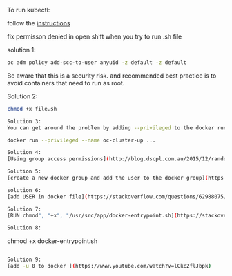 To run kubectl:

follow the [instructions](https://minikube.sigs.k8s.io/docs/start/)


fix permisson denied in open shift when you try to run .sh file

solution 1:
```bash
oc adm policy add-scc-to-user anyuid -z default -z default
```
Be aware that this is a security risk. and recommended best practice is to avoid containers that need to run as root.

Solution 2:
```bash
chmod +x file.sh

Solution 3:
You can get around the problem by adding --privileged to the docker run call, e.g.

docker run --privileged --name oc-cluster-up ...

Solution 4:
[Using group access permissions](http://blog.dscpl.com.au/2015/12/random-user-ids-when-running-docker.html)

Solution 5:
[create a new docker group and add the user to the docker group](https://github.com/rhtconsulting/rhc-ose/blob/7afca118f1f883200d5867bfc11785d1dcba1440/docker/openstack-client-rhel/README.md)

solution 6:
[add USER in docker file](https://stackoverflow.com/questions/62988075/what-is-a-clean-way-to-add-a-user-in-docker-with-sudo-priviledges)

Solution 7:
[RUN chmod", "+x", "/usr/src/app/docker-entrypoint.sh](https://stackoverflow.com/questions/38882654/docker-entrypoint-running-bash-script-gets-permission-denied/38882798)

Solution 8:
```
chmod +x docker-entrypoint.sh
```bash

Solution 9:
[add -u 0 to docker ](https://www.youtube.com/watch?v=lCkc2flJbpk)